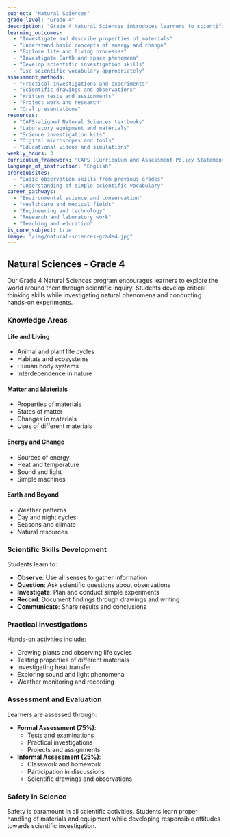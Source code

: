 ```yaml
---
subject: "Natural Sciences"
grade_level: "Grade 4"
description: "Grade 4 Natural Sciences introduces learners to scientific concepts through hands-on investigations, developing scientific thinking skills and understanding of the natural world according to CAPS curriculum."
learning_outcomes:
  - "Investigate and describe properties of materials"
  - "Understand basic concepts of energy and change"
  - "Explore life and living processes"
  - "Investigate Earth and space phenomena"
  - "Develop scientific investigation skills"
  - "Use scientific vocabulary appropriately"
assessment_methods:
  - "Practical investigations and experiments"
  - "Scientific drawings and observations"
  - "Written tests and assignments"
  - "Project work and research"
  - "Oral presentations"
resources:
  - "CAPS-aligned Natural Sciences textbooks"
  - "Laboratory equipment and materials"
  - "Science investigation kits"
  - "Digital microscopes and tools"
  - "Educational videos and simulations"
weekly_hours: 3
curriculum_framework: "CAPS (Curriculum and Assessment Policy Statement)"
language_of_instruction: "English"
prerequisites:
  - "Basic observation skills from previous grades"
  - "Understanding of simple scientific vocabulary"
career_pathways:
  - "Environmental science and conservation"
  - "Healthcare and medical fields"
  - "Engineering and technology"
  - "Research and laboratory work"
  - "Teaching and education"
is_core_subject: true
image: "/img/natural-sciences-grade4.jpg"
---
```


## Natural Sciences - Grade 4

Our Grade 4 Natural Sciences program encourages learners to explore the world around them through scientific inquiry. Students develop critical thinking skills while investigating natural phenomena and conducting hands-on experiments.

### Knowledge Areas

#### Life and Living
- Animal and plant life cycles
- Habitats and ecosystems
- Human body systems
- Interdependence in nature

#### Matter and Materials
- Properties of materials
- States of matter
- Changes in materials
- Uses of different materials

#### Energy and Change
- Sources of energy
- Heat and temperature
- Sound and light
- Simple machines

#### Earth and Beyond
- Weather patterns
- Day and night cycles
- Seasons and climate
- Natural resources

### Scientific Skills Development

Students learn to:
- **Observe**: Use all senses to gather information
- **Question**: Ask scientific questions about observations
- **Investigate**: Plan and conduct simple experiments
- **Record**: Document findings through drawings and writing
- **Communicate**: Share results and conclusions

### Practical Investigations

Hands-on activities include:
- Growing plants and observing life cycles
- Testing properties of different materials
- Investigating heat transfer
- Exploring sound and light phenomena
- Weather monitoring and recording

### Assessment and Evaluation

Learners are assessed through:
- **Formal Assessment (75%)**:
  - Tests and examinations
  - Practical investigations
  - Projects and assignments
- **Informal Assessment (25%)**:
  - Classwork and homework
  - Participation in discussions
  - Scientific drawings and observations

### Safety in Science

Safety is paramount in all scientific activities. Students learn proper handling of materials and equipment while developing responsible attitudes towards scientific investigation.